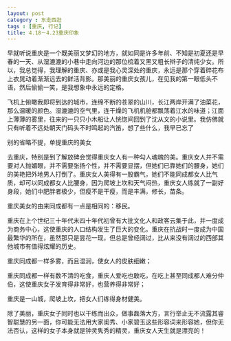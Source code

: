 ```yaml
---
layout: post
category : 东走西逛
tags : [重庆, 行记]
title: 4.18－4.23重庆印象
---
```

早就听说重庆是一个既美丽又梦幻的地方，就如同是许多年前、不知是初夏还是早春的一天、从湿漉漉的小巷中走向河边的那位梳着又黑又粗长辫子的清纯少女。所以，我总觉得，我理解的重庆、亦或是我心灵深处的重庆，永远是那个穿着碎花布上衣晃动着渐渐远去的鲜活背影。那美丽的重庆女孩儿，在见我的第一眼低头不语，然后偷偷一笑，是我想象中永远的定格。

飞机上俯瞰我即将到达的城市，连绵不断的苍翠的山川，长江两岸开满了油菜花，那么温暖的颜色。湿漉漉的空气里，连干燥的飞机机舱都飘荡着江水的味道；江面上薄薄的雾里，往来的一只只小木船让人恍惚间回到了沈从文的小说里。我仿佛就只有听着不远处朝天门码头不时鸣起的汽笛，想了些什么，我早已忘了

别的省略不提，单提重庆的美女

去重庆，特别是到了解放碑会觉得重庆女人有一种勾人魂魄的美。重庆女人并不需要对人抛媚眼，并不需要张扬个性，并不需要显摆，但她们已靠她们的腰身，她们的美艳把外地男人打倒了。重庆女人美得有一股霸气，她们不能同成都女人比气质，却可以同成都女人比腰身，因为爬坡上坎和天气闷热，重庆女人练就了一副好身段，她们中肥胖者极少，但瘦不是干瘦，而是丰满，修长，苗条。

重庆美女的由来同成都有一点是相同的：移民。

重庆在上个世纪三十年代末四十年代初曾有大批文化人和政客云集于此，并一度成为商务中心，这使重庆的人口结构发生了巨大的变化。重庆在抗战时一度成为中国最繁华的所在，虽然那只是昙花一现，但总是曾经阔过，比从来没有阔过的西部其他城市有值得炫耀的历史。

重庆同成都一样多雾，而且湿润，使女人的皮肤细嫩；

重庆同成都一样有数不清的吃食，重庆人爱吃也敢吃，在吃上甚至同成都人难分仲伯，这使重庆女子发育得非常好，也营养得非常好；

重庆是一山城，爬坡上坎，把女人们练得身材健美。

除了美丽，重庆女子同时也以干练而出众，做事磊落大方，言行举止无不流露其睿智聪慧的另一面，你可能无法用大家闺秀、小家碧玉这些形容词来形容她，但你无法否认，这样的女子本身就是钟灵隽秀的精灵，重庆女人天生就是漂亮的！ <span style="color: #ffffff;">自</span>
